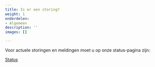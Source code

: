 ```yaml
---
title: Is er een storing?
weight: 1
onderdelen:
- Algemeen
description: ''
images: []

---
```

Voor actuele storingen en meldingen moet u op onze status-pagina zijn:

<a href="/status/" class="button">Status</a>